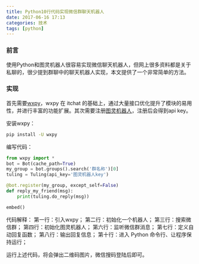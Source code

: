 ```yaml
---
title: Python10行代码实现微信群聊天机器人
date: 2017-06-16 17:13
categories: 技术
tags: [python] 
---
```


### 前言
使用Python和图灵机器人很容易实现微信聊天机器人，但网上很多资料都是关于私聊的，很少提到群聊中的聊天机器人实现，本文提供了一个非常简单的方法。

### 实现

首先需要[wxpy][1]，wxpy 在 itchat 的基础上，通过大量接口优化提升了模块的易用性，并进行丰富的功能扩展。其次需要注册[图灵机器人][2]，注册后会得到api key。

安装wxpy：
``` bash
pip install -U wxpy
```

编写代码：
``` python
from wxpy import *
bot = Bot(cache_path=True)
my_group = bot.groups().search('群名称')[0]
tuling = Tuling(api_key='图灵机器人key')

@bot.register(my_group, except_self=False)
def reply_my_friend(msg):
    print(tuling.do_reply(msg))

embed()
```

代码解释：
第一行：引入wxpy；
第二行：初始化一个机器人；
第三行：搜索微信群；
第四行：初始化图灵机器人；
第六行：监听微信群消息；
第七行：定义自动回复函数；
第八行：输出回复信息；
第十行：进入 Python 命令行、让程序保持运行；

运行上述代码，将会弹出二维码图片，微信搜码登陆后即可。


  [1]: http://wxpy.readthedocs.io/zh/latest/
  [2]: http://tuling123.com/